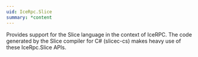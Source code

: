```yaml
---
uid: IceRpc.Slice
summary: *content
---
```


Provides support for the Slice language in the context of IceRPC. The code generated by the Slice compiler for C#
(slicec-cs) makes heavy use of these IceRpc.Slice APIs.
